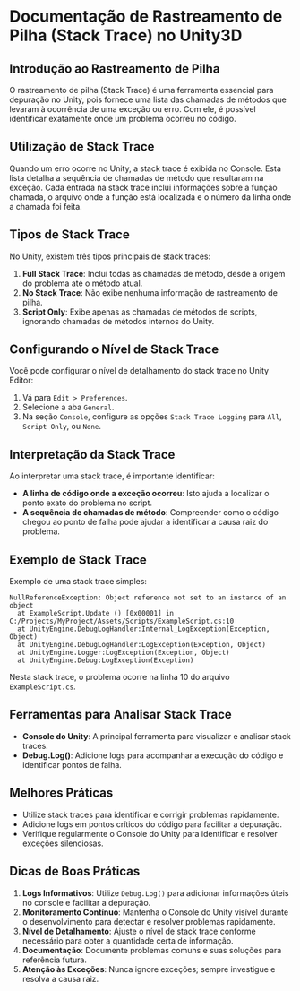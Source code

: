 
# Documentação de Rastreamento de Pilha (Stack Trace) no Unity3D

## Introdução ao Rastreamento de Pilha

O rastreamento de pilha (Stack Trace) é uma ferramenta essencial para depuração no Unity, pois fornece uma lista das chamadas de métodos que levaram à ocorrência de uma exceção ou erro. Com ele, é possível identificar exatamente onde um problema ocorreu no código.

## Utilização de Stack Trace

Quando um erro ocorre no Unity, a stack trace é exibida no Console. Esta lista detalha a sequência de chamadas de método que resultaram na exceção. Cada entrada na stack trace inclui informações sobre a função chamada, o arquivo onde a função está localizada e o número da linha onde a chamada foi feita.

## Tipos de Stack Trace

No Unity, existem três tipos principais de stack traces:

1. **Full Stack Trace**: Inclui todas as chamadas de método, desde a origem do problema até o método atual.
2. **No Stack Trace**: Não exibe nenhuma informação de rastreamento de pilha.
3. **Script Only**: Exibe apenas as chamadas de métodos de scripts, ignorando chamadas de métodos internos do Unity.

## Configurando o Nível de Stack Trace

Você pode configurar o nível de detalhamento do stack trace no Unity Editor:

1. Vá para `Edit > Preferences`.
2. Selecione a aba `General`.
3. Na seção `Console`, configure as opções `Stack Trace Logging` para `All`, `Script Only`, ou `None`.

## Interpretação da Stack Trace

Ao interpretar uma stack trace, é importante identificar:

- **A linha de código onde a exceção ocorreu**: Isto ajuda a localizar o ponto exato do problema no script.
- **A sequência de chamadas de método**: Compreender como o código chegou ao ponto de falha pode ajudar a identificar a causa raiz do problema.

## Exemplo de Stack Trace

Exemplo de uma stack trace simples:

```
NullReferenceException: Object reference not set to an instance of an object
  at ExampleScript.Update () [0x00001] in C:/Projects/MyProject/Assets/Scripts/ExampleScript.cs:10
  at UnityEngine.DebugLogHandler:Internal_LogException(Exception, Object)
  at UnityEngine.DebugLogHandler:LogException(Exception, Object)
  at UnityEngine.Logger:LogException(Exception, Object)
  at UnityEngine.Debug:LogException(Exception)
```

Nesta stack trace, o problema ocorre na linha 10 do arquivo `ExampleScript.cs`.

## Ferramentas para Analisar Stack Trace

- **Console do Unity**: A principal ferramenta para visualizar e analisar stack traces.
- **Debug.Log()**: Adicione logs para acompanhar a execução do código e identificar pontos de falha.

## Melhores Práticas

- Utilize stack traces para identificar e corrigir problemas rapidamente.
- Adicione logs em pontos críticos do código para facilitar a depuração.
- Verifique regularmente o Console do Unity para identificar e resolver exceções silenciosas.

## Dicas de Boas Práticas

1. **Logs Informativos**: Utilize `Debug.Log()` para adicionar informações úteis no console e facilitar a depuração.
2. **Monitoramento Contínuo**: Mantenha o Console do Unity visível durante o desenvolvimento para detectar e resolver problemas rapidamente.
3. **Nível de Detalhamento**: Ajuste o nível de stack trace conforme necessário para obter a quantidade certa de informação.
4. **Documentação**: Documente problemas comuns e suas soluções para referência futura.
5. **Atenção às Exceções**: Nunca ignore exceções; sempre investigue e resolva a causa raiz.
